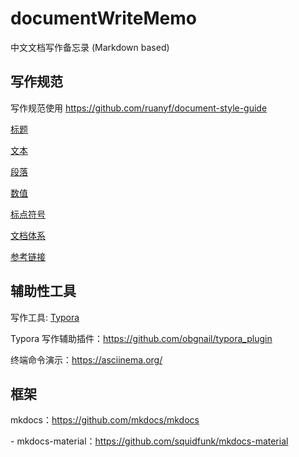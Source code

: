 # documentWriteMemo

中文文档写作备忘录 (Markdown based)

## 写作规范

写作规范使用 https://github.com/ruanyf/document-style-guide 

[标题](https://github.com/ruanyf/document-style-guide/blob/master/docs/title.md)

[文本](https://github.com/ruanyf/document-style-guide/blob/master/docs/text.md)

[段落](https://github.com/ruanyf/document-style-guide/blob/master/docs/paragraph.md)

[数值](https://github.com/ruanyf/document-style-guide/blob/master/docs/number.md)

[标点符号](https://github.com/ruanyf/document-style-guide/blob/master/docs/marks.md)

[文档体系](https://github.com/ruanyf/document-style-guide/blob/master/docs/structure.md)

[参考链接](https://github.com/ruanyf/document-style-guide/blob/master/docs/reference.md)

## 辅助性工具

写作工具: [Typora](https://github.com/typora)

Typora 写作辅助插件：https://github.com/obgnail/typora_plugin

终端命令演示：https://asciinema.org/

## 框架

mkdocs：https://github.com/mkdocs/mkdocs

  \- mkdocs-material：https://github.com/squidfunk/mkdocs-material


